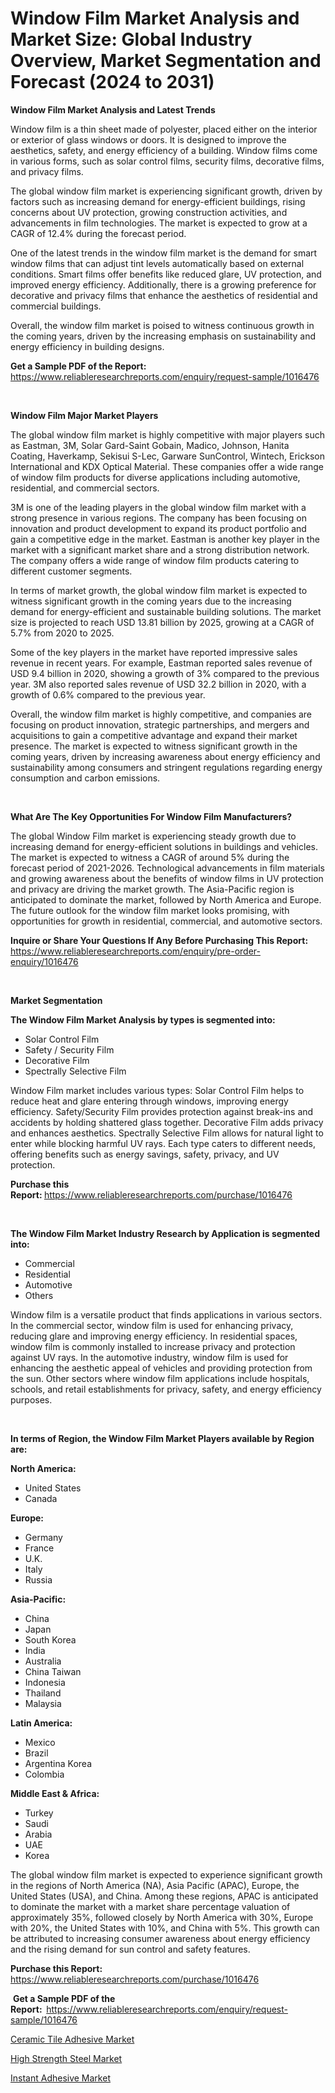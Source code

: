 <p><h1>Window Film Market Analysis and Market Size: Global Industry Overview, Market Segmentation and Forecast (2024 to 2031)</h1></p><p><strong>Window Film Market Analysis and Latest Trends</strong></p>
<p><p>Window film is a thin sheet made of polyester, placed either on the interior or exterior of glass windows or doors. It is designed to improve the aesthetics, safety, and energy efficiency of a building. Window films come in various forms, such as solar control films, security films, decorative films, and privacy films.</p><p>The global window film market is experiencing significant growth, driven by factors such as increasing demand for energy-efficient buildings, rising concerns about UV protection, growing construction activities, and advancements in film technologies. The market is expected to grow at a CAGR of 12.4% during the forecast period.</p><p>One of the latest trends in the window film market is the demand for smart window films that can adjust tint levels automatically based on external conditions. Smart films offer benefits like reduced glare, UV protection, and improved energy efficiency. Additionally, there is a growing preference for decorative and privacy films that enhance the aesthetics of residential and commercial buildings.</p><p>Overall, the window film market is poised to witness continuous growth in the coming years, driven by the increasing emphasis on sustainability and energy efficiency in building designs.</p></p>
<p><strong>Get a Sample PDF of the Report:&nbsp;</strong> <a href="https://www.reliableresearchreports.com/enquiry/request-sample/1016476">https://www.reliableresearchreports.com/enquiry/request-sample/1016476</a></p>
<p>&nbsp;</p>
<p><strong>Window Film Major Market Players</strong></p>
<p><p>The global window film market is highly competitive with major players such as Eastman, 3M, Solar Gard-Saint Gobain, Madico, Johnson, Hanita Coating, Haverkamp, Sekisui S-Lec, Garware SunControl, Wintech, Erickson International and KDX Optical Material. These companies offer a wide range of window film products for diverse applications including automotive, residential, and commercial sectors.</p><p>3M is one of the leading players in the global window film market with a strong presence in various regions. The company has been focusing on innovation and product development to expand its product portfolio and gain a competitive edge in the market. Eastman is another key player in the market with a significant market share and a strong distribution network. The company offers a wide range of window film products catering to different customer segments.</p><p>In terms of market growth, the global window film market is expected to witness significant growth in the coming years due to the increasing demand for energy-efficient and sustainable building solutions. The market size is projected to reach USD 13.81 billion by 2025, growing at a CAGR of 5.7% from 2020 to 2025.</p><p>Some of the key players in the market have reported impressive sales revenue in recent years. For example, Eastman reported sales revenue of USD 9.4 billion in 2020, showing a growth of 3% compared to the previous year. 3M also reported sales revenue of USD 32.2 billion in 2020, with a growth of 0.6% compared to the previous year.</p><p>Overall, the window film market is highly competitive, and companies are focusing on product innovation, strategic partnerships, and mergers and acquisitions to gain a competitive advantage and expand their market presence. The market is expected to witness significant growth in the coming years, driven by increasing awareness about energy efficiency and sustainability among consumers and stringent regulations regarding energy consumption and carbon emissions.</p></p>
<p>&nbsp;</p>
<p><strong>What Are The Key Opportunities For Window Film Manufacturers?</strong></p>
<p><p>The global Window Film market is experiencing steady growth due to increasing demand for energy-efficient solutions in buildings and vehicles. The market is expected to witness a CAGR of around 5% during the forecast period of 2021-2026. Technological advancements in film materials and growing awareness about the benefits of window films in UV protection and privacy are driving the market growth. The Asia-Pacific region is anticipated to dominate the market, followed by North America and Europe. The future outlook for the window film market looks promising, with opportunities for growth in residential, commercial, and automotive sectors.</p></p>
<p><strong>Inquire or Share Your Questions If Any Before Purchasing This Report:</strong> <a href="https://www.reliableresearchreports.com/enquiry/pre-order-enquiry/1016476">https://www.reliableresearchreports.com/enquiry/pre-order-enquiry/1016476</a></p>
<p>&nbsp;</p>
<p><strong>Market Segmentation</strong></p>
<p><strong>The Window Film Market Analysis by types is segmented into:</strong></p>
<p><ul><li>Solar Control Film</li><li>Safety / Security Film</li><li>Decorative Film</li><li>Spectrally Selective Film</li></ul></p>
<p><p>Window Film market includes various types: Solar Control Film helps to reduce heat and glare entering through windows, improving energy efficiency. Safety/Security Film provides protection against break-ins and accidents by holding shattered glass together. Decorative Film adds privacy and enhances aesthetics. Spectrally Selective Film allows for natural light to enter while blocking harmful UV rays. Each type caters to different needs, offering benefits such as energy savings, safety, privacy, and UV protection.</p></p>
<p><strong>Purchase this Report:&nbsp;</strong><a href="https://www.reliableresearchreports.com/purchase/1016476">https://www.reliableresearchreports.com/purchase/1016476</a></p>
<p>&nbsp;</p>
<p><strong>The Window Film Market Industry Research by Application is segmented into:</strong></p>
<p><ul><li>Commercial</li><li>Residential</li><li>Automotive</li><li>Others</li></ul></p>
<p><p>Window film is a versatile product that finds applications in various sectors. In the commercial sector, window film is used for enhancing privacy, reducing glare and improving energy efficiency. In residential spaces, window film is commonly installed to increase privacy and protection against UV rays. In the automotive industry, window film is used for enhancing the aesthetic appeal of vehicles and providing protection from the sun. Other sectors where window film applications include hospitals, schools, and retail establishments for privacy, safety, and energy efficiency purposes.</p></p>
<p>&nbsp;</p>
<p><strong>In terms of Region, the Window Film Market Players available by Region are:</strong></p>
<p>
    <p> <strong> North America: </strong>
        <ul>
            <li>United States</li>
            <li>Canada</li>
        </ul>
        </p> 
    <p> <strong> Europe: </strong>
        <ul>
            <li>Germany</li>
            <li>France</li>
            <li>U.K.</li>
            <li>Italy</li>
            <li>Russia</li>
        </ul>
        </p> 
    <p> <strong> Asia-Pacific: </strong>
        <ul>
            <li>China</li>
            <li>Japan</li>
            <li>South Korea</li>
            <li>India</li>
            <li>Australia</li>
            <li>China Taiwan</li>
            <li>Indonesia</li>
            <li>Thailand</li>
            <li>Malaysia</li>
        </ul>
        </p> 
    <p> <strong> Latin America: </strong>
        <ul>
            <li>Mexico</li>
            <li>Brazil</li>
            <li>Argentina Korea</li>
            <li>Colombia</li>
        </ul>
        </p> 
    <p> <strong> Middle East & Africa: </strong>
        <ul>
            <li>Turkey</li>
            <li>Saudi</li>
            <li>Arabia</li>
            <li>UAE</li>
            <li>Korea</li>
        </ul>
    </p>
    </p>
<p><p>The global window film market is expected to experience significant growth in the regions of North America (NA), Asia Pacific (APAC), Europe, the United States (USA), and China. Among these regions, APAC is anticipated to dominate the market with a market share percentage valuation of approximately 35%, followed closely by North America with 30%, Europe with 20%, the United States with 10%, and China with 5%. This growth can be attributed to increasing consumer awareness about energy efficiency and the rising demand for sun control and safety features.</p></p>
<p><strong>Purchase this Report: </strong><a href="https://www.reliableresearchreports.com/purchase/1016476">https://www.reliableresearchreports.com/purchase/1016476</a></p>
<p>&nbsp;<strong>Get a Sample PDF of the Report:&nbsp;&nbsp;</strong><a href="https://www.reliableresearchreports.com/enquiry/request-sample/1016476">https://www.reliableresearchreports.com/enquiry/request-sample/1016476</a></p>
<p><strong></strong></p>
<p><p><a href="https://github.com/Sinjinluong3e0awx2m195k76/Market-Research-Report-List-1/blob/main/ceramic-tile-adhesive-market.md">Ceramic Tile Adhesive Market</a></p><p><a href="https://github.com/shotows/Market-Research-Report-List-1/blob/main/high-strength-steel-market.md">High Strength Steel Market</a></p><p><a href="https://github.com/beatblasta/Market-Research-Report-List-2/blob/main/instant-adhesive-market.md">Instant Adhesive Market</a></p></p>